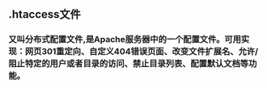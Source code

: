 ## .htaccess文件
### 又叫分布式配置文件,是Apache服务器中的一个配置文件。可用实现：网页301重定向、自定义404错误页面、改变文件扩展名、允许/阻止特定的用户或者目录的访问、禁止目录列表、配置默认文档等功能。